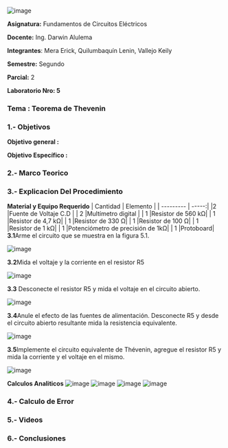 ![image](https://user-images.githubusercontent.com/84586923/126560288-68982187-4238-495e-8005-ffe633b05a78.png)

**Asignatura:** Fundamentos de Circuitos Eléctricos

**Docente:** Ing. Darwin Alulema

**Integrantes**: Mera Erick, Quilumbaquín Lenin, Vallejo Keily

**Semestre:**  Segundo

**Parcial:**  2

**Laboratorio Nro: 5**
### Tema : Teorema de Thevenin
### 1.- Objetivos
**Objetivo general :**

**Objetivo Específico :**

### 2.- Marco Teorico

### 3.- Explicacion Del Procedimiento
**Material y Equipo Requerido**
| Cantidad     | Elemento |
| --------- | -----:|
|2  |Fuente de Voltaje C.D |
| 2 |Multímetro digital |
| 1 |Resistor de 560 kΩ|
| 1 |Resistor de 4,7 kΩ|
| 1 |Resistor de 330 Ω|
| 1 |Resistor de 100 Ω|
| 1 |Resistor de 1 kΩ|
| 1 |Potenciómetro de precisión de 1kΩ|
| 1 |Protoboard|
**3.1**Arme el circuito que se muestra en la figura 5.1.

![image](https://user-images.githubusercontent.com/84586923/126568364-b6c68ca0-ec56-4c8d-9b76-1e14df4604c9.png)

**3.2**Mida el voltaje y la corriente en el resistor R5

![image](https://user-images.githubusercontent.com/84586923/126568633-06433a88-83bb-4421-bc64-3f89a63906b5.png)

**3.3** Desconecte el resistor R5 y mida el voltaje en el circuito abierto.

![image](https://user-images.githubusercontent.com/84586923/126568978-56070fcd-0111-43b5-9a2f-a7861ecba567.png)

**3.4**Anule el efecto de las fuentes de alimentación. Desconecte R5 y desde el circuito abierto resultante mida la resistencia equivalente.

![image](https://user-images.githubusercontent.com/84586923/126569129-d7ec2e51-60cc-4012-ada5-bbf269f78bbb.png)

**3.5**Implemente el circuito equivalente de Thévenin, agregue el resistor R5 y mida la corriente y el voltaje en el mismo.

![image](https://user-images.githubusercontent.com/84586923/126569226-26fffe1a-6c61-4d31-8490-9bcc4c7046d2.png)

**Calculos Analiticos**
![image](https://user-images.githubusercontent.com/84586923/126570043-7cbb92f9-64a5-4259-8917-d85272509963.png)
![image](https://user-images.githubusercontent.com/84586923/126570079-08933128-3426-4b64-8b4c-a504c4beb80d.png)
![image](https://user-images.githubusercontent.com/84586923/126570111-8ee79099-4ad4-4505-81d0-cf1aca8bf804.png)
![image](https://user-images.githubusercontent.com/84586923/126570137-d0aa5f08-ddf3-4276-8902-31e9810b1fca.png)




### 4.- Calculo de Error
### 5.- Videos
### 6.- Conclusiones
